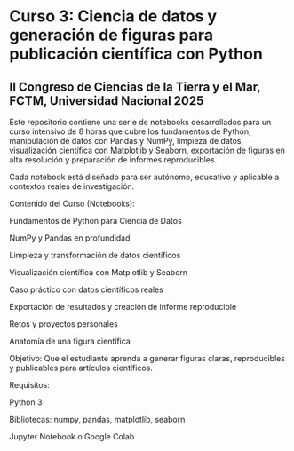 # Curso 3: Ciencia de datos y generación de figuras para publicación científica con Python
## II Congreso de Ciencias de la Tierra y el Mar, FCTM, Universidad Nacional 2025

Este repositorio contiene una serie de notebooks desarrollados para un curso intensivo de 8 horas que cubre los fundamentos de Python, manipulación de datos con Pandas y NumPy, limpieza de datos, visualización científica con Matplotlib y Seaborn, exportación de figuras en alta resolución y preparación de informes reproducibles.

Cada notebook está diseñado para ser autónomo, educativo y aplicable a contextos reales de investigación.

Contenido del Curso (Notebooks):

Fundamentos de Python para Ciencia de Datos

NumPy y Pandas en profundidad

Limpieza y transformación de datos científicos

Visualización científica con Matplotlib y Seaborn

Caso práctico con datos científicos reales

Exportación de resultados y creación de informe reproducible

Retos y proyectos personales

Anatomía de una figura científica

Objetivo:
Que el estudiante aprenda a generar figuras claras, reproducibles y publicables para artículos científicos.

Requisitos:

Python 3

Bibliotecas: numpy, pandas, matplotlib, seaborn

Jupyter Notebook o Google Colab
